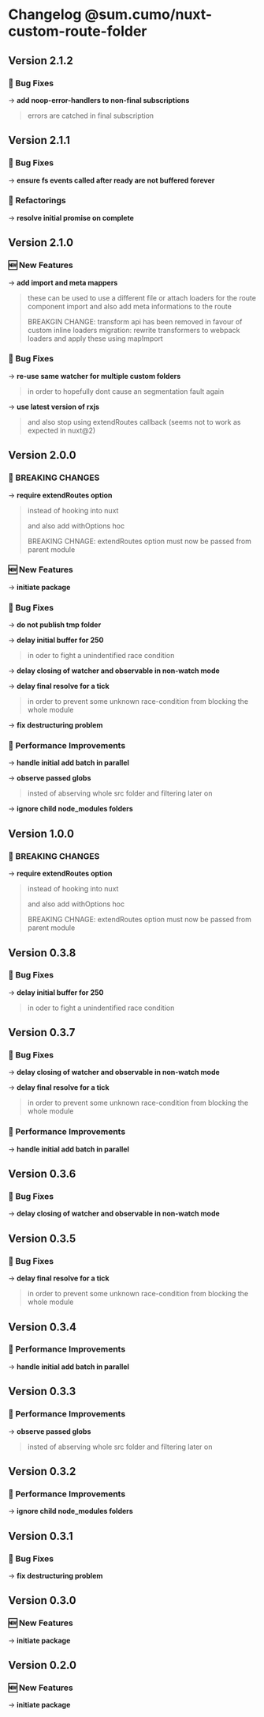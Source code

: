 # Changelog @sum.cumo/nuxt-custom-route-folder

## Version 2.1.2

### 🐞 Bug Fixes

→ **add noop-error-handlers to non-final subscriptions**
> errors are catched in final subscription
> 
> 


## Version 2.1.1

### 🐞 Bug Fixes

→ **ensure fs events called after ready are not buffered forever**

### 🔨 Refactorings

→ **resolve initial promise on complete**


## Version 2.1.0

### 🆕  New Features

→ **add import and meta mappers**
> these can be used to use a different file or attach loaders for the route component import
> and also add meta informations to the route
> 
> BREAKGIN CHANGE:
> transform api has been removed in favour of custom inline loaders
> migration: rewrite transformers to webpack loaders and apply these using mapImport
> 
> 

### 🐞 Bug Fixes

→ **re-use same watcher for multiple custom folders**
> in order to hopefully dont cause an segmentation fault again
> 
> 

→ **use latest version of rxjs**
> and also stop using extendRoutes callback
> (seems not to work as expected in nuxt@2)
> 
> 


## Version 2.0.0

### 🚀  BREAKING CHANGES

→ **require extendRoutes option**
> instead of hooking into nuxt
> 
> and also add withOptions hoc
> 
> BREAKING CHNAGE:
> extendRoutes option must now be passed from parent module
> 
> 

### 🆕  New Features

→ **initiate package**

### 🐞 Bug Fixes

→ **do not publish tmp folder**

→ **delay initial buffer for 250**
> in oder to fight a unindentified race condition
> 
> 

→ **delay closing of watcher and observable in non-watch mode**

→ **delay final resolve for a tick**
> in order to prevent some unknown race-condition from blocking the whole module
> 
> 

→ **fix destructuring problem**

### 🏃 Performance Improvements

→ **handle initial add batch in parallel**

→ **observe passed globs**
> insted of abserving whole src folder and filtering later on
> 
> 

→ **ignore child node_modules folders**


## Version 1.0.0

### 🚀  BREAKING CHANGES

→ **require extendRoutes option**
> instead of hooking into nuxt
> 
> and also add withOptions hoc
> 
> BREAKING CHNAGE:
> extendRoutes option must now be passed from parent module
> 
> 


## Version 0.3.8

### 🐞 Bug Fixes

→ **delay initial buffer for 250**
> in oder to fight a unindentified race condition
> 
> 


## Version 0.3.7

### 🐞 Bug Fixes

→ **delay closing of watcher and observable in non-watch mode**

→ **delay final resolve for a tick**
> in order to prevent some unknown race-condition from blocking the whole module
> 
> 

### 🏃 Performance Improvements

→ **handle initial add batch in parallel**


## Version 0.3.6

### 🐞 Bug Fixes

→ **delay closing of watcher and observable in non-watch mode**


## Version 0.3.5

### 🐞 Bug Fixes

→ **delay final resolve for a tick**
> in order to prevent some unknown race-condition from blocking the whole module
> 
> 


## Version 0.3.4

### 🏃 Performance Improvements

→ **handle initial add batch in parallel**


## Version 0.3.3

### 🏃 Performance Improvements

→ **observe passed globs**
> insted of abserving whole src folder and filtering later on
> 
> 


## Version 0.3.2

### 🏃 Performance Improvements

→ **ignore child node_modules folders**


## Version 0.3.1

### 🐞 Bug Fixes

→ **fix destructuring problem**


## Version 0.3.0

### 🆕  New Features

→ **initiate package**


## Version 0.2.0

### 🆕  New Features

→ **initiate package**


